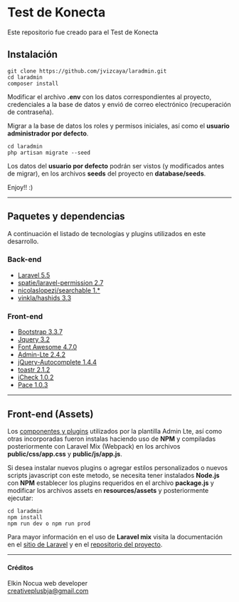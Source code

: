 # Test de Konecta

Este repositorio fue creado para el Test de Konecta

## Instalación

```
git clone https://github.com/jvizcaya/laradmin.git
cd laradmin
composer install
```

Modificar el archivo **.env** con los datos correspondientes al proyecto, credenciales a la base de datos y envió de correo electrónico (recuperación de contraseña).

Migrar a la base de datos los roles y permisos iniciales, así como el **usuario administrador por defecto**.

```
cd laradmin
php artisan migrate --seed
```
Los datos del **usuario por defecto** podrán ser vistos (y modificados antes de migrar), en los archivos **seeds** del proyecto en **database/seeds**.

Enjoy!! :)

---

## Paquetes y dependencias

A continuación el listado de tecnologías y plugins utilizados en este desarrollo.

### Back-end
- [Laravel 5.5](https://laravel.com/)
- [spatie/laravel-permission 2.7](https://github.com/spatie/laravel-permission)
- [nicolaslopezj/searchable 1.*](https://github.com/nicolaslopezj/searchable)
- [vinkla/hashids 3.3](https://github.com/vinkla/laravel-hashids)

### Front-end

- [Bootstrap 3.3.7](https://getbootstrap.com/docs/3.3/)
- [Jquery 3.2](https://jquery.com/)
- [Font Awesome 4.7.0](http://fontawesome.io/)
- [Admin-Lte 2.4.2](https://adminlte.io/)
- [jQuery-Autocomplete 1.4.4](https://github.com/devbridge/jQuery-Autocomplete)
- [toastr 2.1.2](http://codeseven.github.io/toastr/)
- [iCheck 1.0.2](http://icheck.fronteed.com/)
- [Pace 1.0.3](http://github.hubspot.com/pace/docs/welcome/)

---

## Front-end (Assets)

Los [componentes y plugins](https://adminlte.io/docs/2.4/dependencies) utilizados por la plantilla Admin Lte, así como otras incorporadas fueron instalas haciendo uso de **NPM** y compiladas posteriormente con Laravel Mix (Webpack) en los archivos **public/css/app.css** y **public/js/app.js**.

Si desea instalar nuevos plugins o agregar estilos personalizados o nuevos scripts javascript con este metodo, se necesita tener instalados **Node.js** con **NPM** establecer los plugins requeridos en el archivo **package.js** y modificar los archivos assets en **resources/assets** y posteriormente ejecutar:

```
cd laradmin
npm install
npm run dev o npm run prod
```
Para mayor información en el uso de **Laravel mix** visita la documentación en el [sitio de Laravel](https://laravel.com/docs/5.5/mix) y en el [repositorio del proyecto](https://github.com/JeffreyWay/laravel-mix).

---

#### Créditos

Elkin Nocua 
web developer  
creativeplusbja@gmail.com
